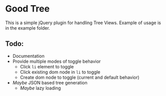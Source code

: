 # Good Tree

This is a simple jQuery plugin for handling Tree Views.  Example of usage is in the example folder.

## Todo:

- Documentation
- Provide multiple modes of toggle behavior
	- Click `li` element to toggle
	- Click existing dom node in `li` to toggle
	- Create dom node to toggle (current and default behavior)
- _Maybe_ JSON based tree generation
	- _Maybe_ lazy loading